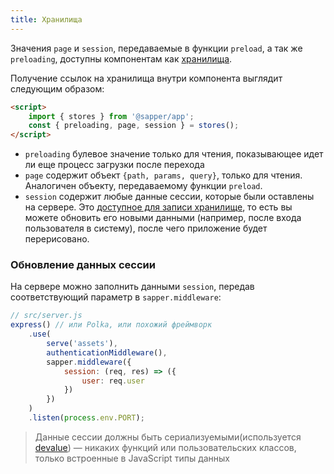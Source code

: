 ```yaml
---
title: Хранилища
---
```


Значения `page` и `session`, передаваемые в функции `preload`, а так же `preloading`, доступны компонентам как [хранилища](https://ru.svelte.dev/tutorial/writable-stores).

Получение ссылок на хранилища внутри компонента выглядит следующим образом:

```html
<script>
	import { stores } from '@sapper/app';
	const { preloading, page, session } = stores();
</script>
```

* `preloading` булевое значение только для чтения, показывающее идет ли еще процесс загрузки после перехода
* `page` содержит объект `{path, params, query}`, только для чтения. Аналогичен объекту, передаваемому функции `preload`.
* `session` содержит любые данные сессии, которые были оставлены на сервере. Это [доступное для записи хранилище](https://ru.svelte.dev/tutorial/writable-stores), то есть вы можете обновить его новыми данными (например, после входа пользователя в систему), после чего приложение будет перерисовано.


### Обновление данных сессии

На сервере можно заполнить данными `session`, передав соответствующий параметр в `sapper.middleware`:

```js
// src/server.js
express() // или Polka, или похожий фреймворк
	.use(
		serve('assets'),
		authenticationMiddleware(),
		sapper.middleware({
			session: (req, res) => ({
				user: req.user
			})
		})
	)
	.listen(process.env.PORT);
```

> Данные сессии должны быть сериализуемыми(используется [devalue](https://github.com/Rich-Harris/devalue)) — никаких функций или пользовательских классов, только встроенные в JavaScript типы данных